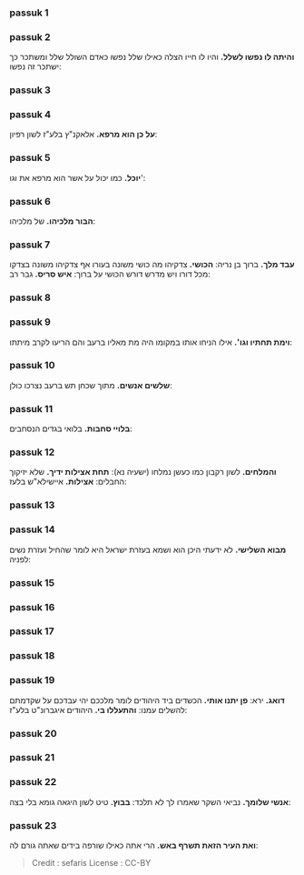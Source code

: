 
### passuk 1

### passuk 2
<b>והיתה לו נפשו לשלל.</b> והיו לו חייו הצלה כאילו שלל נפשו כאדם השולל שלל ומשתכר כך ישתכר זה נפשו:

### passuk 3

### passuk 4
<b>על כן הוא מרפא.</b> אלאקנ"ץ בלע"ז לשון רפיון:

### passuk 5
<b>יוכל.</b> כמו יכול על אשר הוא מרפא את וגו':

### passuk 6
<b>הבור מלכיהו.</b> של מלכיהו:

### passuk 7
<b>עבד מלך.</b> ברוך בן נריה:
<b>הכושי.</b> צדקיהו מה כושי משונה בעורו אף צדקיהו משונה בצדקו מכל דורו ויש מדרש דורש הכושי על ברוך:
<b>איש סריס.</b> גבר רב:

### passuk 8

### passuk 9
<b>וימת תחתיו וגו'.</b> אילו הניחו אותו במקומו היה מת מאליו ברעב והם הריעו לקרב מיתתו:

### passuk 10
<b>שלשים אנשים.</b> מתוך שכחן תש ברעב נצרכו כולן:

### passuk 11
<b>בלויי סחבות.</b> בלואי בגדים הנסחבים:

### passuk 12
<b>והמלחים.</b> לשון רקבון כמו כעשן נמלחו (ישעיה נא):
<b>תחת אצילות ידיך.</b> שלא יזיקוך החבלים:
<b>אצילות.</b> איישילא"ש בלעז:

### passuk 13

### passuk 14
<b>מבוא השלישי.</b> לא ידעתי היכן הוא ושמא בעזרת ישראל היא לומר שהחיל ועזרת נשים לפניה:

### passuk 15

### passuk 16

### passuk 17

### passuk 18

### passuk 19
<b>דואג.</b> ירא:
<b>פן יתנו אותי.</b> הכשדים ביד היהודים לומר מלככם יהי עבדכם על שקדמתם להשלים עמנו:
<b>והתעללו בי.</b> היהודים איגברונ"ט בלע"ז:

### passuk 20

### passuk 21

### passuk 22
<b>אנשי שלומך.</b> נביאי השקר שאמרו לך לא תלכד:
<b>בבוץ.</b> טיט לשון היגאה גומא בלי בצה:

### passuk 23
<b>ואת העיר הזאת תשרף באש.</b> הרי אתה כאילו שורפה בידים שאתה גורם לה:

>Credit : sefaris
>License : CC-BY